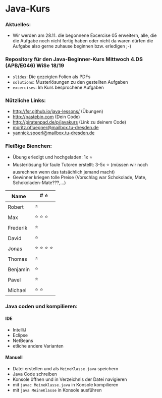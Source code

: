 # Java-Kurs

### Aktuelles: ###
- Wir werden am 28.11. die begonnene Excercise 05 erweitern, alle, die die Aufgabe noch nicht fertig haben oder nicht da waren
dürfen die Aufgabe also gerne zuhause beginnen bzw. erledigen ;-)


### Repository für den Java-Beginner-Kurs Mittwoch 4.DS (APB/E046) WiSe 18/19
- `slides`: Die gezeigten Folien als PDFs
- `solutions`: Musterlösungen zu den gestellten Aufgaben</br>
- `excercises`: Im Kurs besprochene Aufgaben

### Nützliche Links:
- http://fsr.github.io/java-lessons/ (Übungen)
- http://pastebin.com (Dein Code)
- http://piratenpad.de/p/javakurs (Link zu deinem Code)
- moritz.pfluegner@mailbox.tu-dresden.de
- yannick.spoerl@mailbox.tu-dresden.de

### Fleißige Bienchen:
- Übung erledigt und hochgeladen: 1x :star:
- Musterlösung für faule Tutoren erstellt: 3-5x :star: (müssen wir noch ausrechnen wenn das tatsächlich jemand macht)
- Gewinner kriegen tolle Preise (Vorschlag war Schokolade, Mate, Schokoladen-Mate???,...) 

| Name | # :star: |
|----------|---------|
| Robert | :star: |
| Max | :star: :star: :star: |
| Frederik | :star: |
| David | :star: |
| Jonas | :star: :star: :star: :star:|
| Thomas | :star: |
| Benjamin | :star: |
| Pavel | :star: |
| Michael | :star: :star: |

### Java coden und kompilieren:
#### IDE
- IntelliJ
- Eclipse
- NetBeans
- etliche andere Varianten

#### Manuell
- Datei erstellen und als `MeineKlasse.java`  speichern
- Java Code schreiben
- Konsole öffnen und in Verzeichnis der Datei navigieren
- mit `javac MeineKlasse.java` in Konsole kompilieren
- mit `java MeineKlasse` in Konsole ausführen
